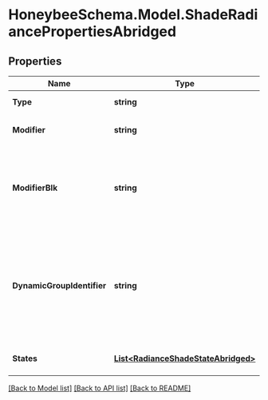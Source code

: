 
# HoneybeeSchema.Model.ShadeRadiancePropertiesAbridged

## Properties

Name | Type | Description | Notes
------------ | ------------- | ------------- | -------------
**Type** | **string** |  | [optional] [readonly] [default to "ShadeRadiancePropertiesAbridged"]
**Modifier** | **string** | A string for a Honeybee Radiance Modifier (default: None). | [optional] 
**ModifierBlk** | **string** | A string for a Honeybee Radiance Modifier to be used in direct solar simulations and in isolation studies (assessingthe contribution of individual objects) (default: None). | [optional] 
**DynamicGroupIdentifier** | **string** | An optional string to note the dynamic group &#39;             &#39;to which the Shade is a part of. Shades sharing the same &#39;             &#39;dynamic_group_identifier will have their states change in unison. &#39;             &#39;If None, the Shade is assumed to be static. (default: None). | [optional] 
**States** | [**List&lt;RadianceShadeStateAbridged&gt;**](RadianceShadeStateAbridged.md) | An optional list of abridged states (default: None). | [optional] 

[[Back to Model list]](../README.md#documentation-for-models)
[[Back to API list]](../README.md#documentation-for-api-endpoints)
[[Back to README]](../README.md)

